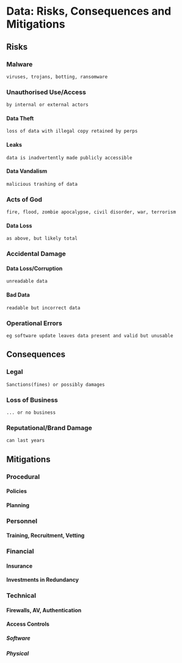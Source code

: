 # Data: Risks, Consequences and Mitigations

## Risks

### Malware

	viruses, trojans, botting, ransomware

### Unauthorised Use/Access

	by internal or external actors

#### Data Theft

	loss of data with illegal copy retained by perps

#### Leaks

	data is inadvertently made publicly accessible

#### Data Vandalism

	malicious trashing of data

### Acts of God

	fire, flood, zombie apocalypse, civil disorder, war, terrorism

#### Data Loss

	as above, but likely total

### Accidental Damage

#### Data Loss/Corruption

	unreadable data

#### Bad Data

	readable but incorrect data

### Operational Errors

	eg software update leaves data present and valid but unusable

## Consequences

### Legal

	Sanctions(fines) or possibly damages

### Loss of Business

	... or no business

### Reputational/Brand Damage

	can last years

## Mitigations

### Procedural

#### Policies

#### Planning

### Personnel

#### Training, Recruitment, Vetting

### Financial

#### Insurance

#### Investments in Redundancy

### Technical

#### Firewalls, AV, Authentication

#### Access Controls

##### Software

##### Physical
